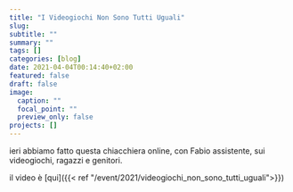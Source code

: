```yaml
---
title: "I Videogiochi Non Sono Tutti Uguali"
slug:
subtitle: ""
summary: ""
tags: []
categories: [blog]
date: 2021-04-04T00:14:40+02:00
featured: false
draft: false
image:
  caption: ""
  focal_point: ""
  preview_only: false
projects: []
---
```

ieri abbiamo fatto questa chiacchiera online, con Fabio assistente, sui videogiochi, ragazzi e genitori.

il video è [qui]({{< ref "/event/2021/videogiochi_non_sono_tutti_uguali">}})
